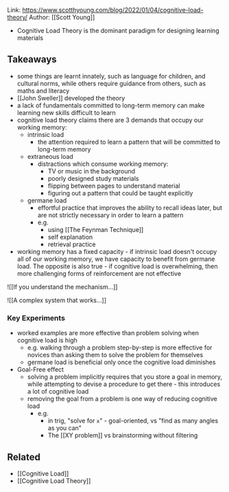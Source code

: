 
Link: https://www.scotthyoung.com/blog/2022/01/04/cognitive-load-theory/
Author: [[Scott Young]]

- Cognitive Load Theory is the dominant paradigm for designing learning materials

## Takeaways

- some things are learnt innately, such as language for children, and cultural norms, while others require guidance from others, such as maths and literacy
- [[John Sweller]] developed the theory
- a lack of fundamentals committed to long-term memory can make learning new skills difficult to learn
- cognitive load theory claims there are 3 demands that occupy our working memory:
	- intrinsic load
		- the attention required to learn a pattern that will be committed to long-term memory
	- extraneous load
		- distractions which consume working memory:
			- TV or music in the background
			- poorly designed study materials
			- flipping between pages to understand material
			- figuring out a pattern that could be taught explicitly
	- germane load
		- effortful practice that improves the ability to recall ideas later, but are not strictly necessary in order to learn a pattern
		- e.g.
			- using [[The Feynman Technique]]
			- self explanation 
			- retrieval practice 
- working memory has a fixed capacity - if intrinsic load doesn't occupy all of our working memory, we have capacity to benefit from germane load. The opposite is also true - if cognitive load is overwhelming, then more challenging forms of reinforcement are not effective

![[If you understand the mechanism...]]

![[A complex system that works...]]

### Key Experiments

- worked examples are more effective than problem solving when cognitive load is high
	- e.g. walking through a problem step-by-step is more effective for novices than asking them to solve the problem for themselves
	- germane load is beneficial only once the cognitive load diminishes 
- Goal-Free effect
	- solving a problem implicitly requires that you store a goal in memory, while attempting to devise a procedure to get there - this introduces a lot of cognitive load
	- removing the goal from a problem is one way of reducing cognitive load
		- e.g.
			- in trig, "solve for `x`" - goal-oriented, vs "find as many angles as you can"
			- The [[XY problem]] vs brainstorming without filtering

## Related
- [[Cognitive Load]]
- [[Cognitive Load Theory]]